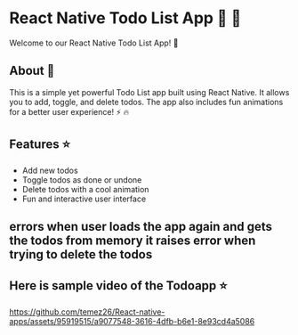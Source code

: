 # React Native Todo List App :memo: :iphone:

Welcome to our React Native Todo List App! :tada:

## About :memo:

This is a simple yet powerful Todo List app built using React Native. It allows you to add, toggle, and delete todos. The app also includes fun animations for a better user experience! :zap: :fire:

## Features :star:

- Add new todos
- Toggle todos as done or undone
- Delete todos with a cool animation
- Fun and interactive user interface

## errors when user loads the app again and gets the todos from memory it raises error when trying to delete the todos

## Here is sample video of the Todoapp ⭐









https://github.com/temez26/React-native-apps/assets/95919515/a9077548-3616-4dfb-b6e1-8e93cd4a5086
